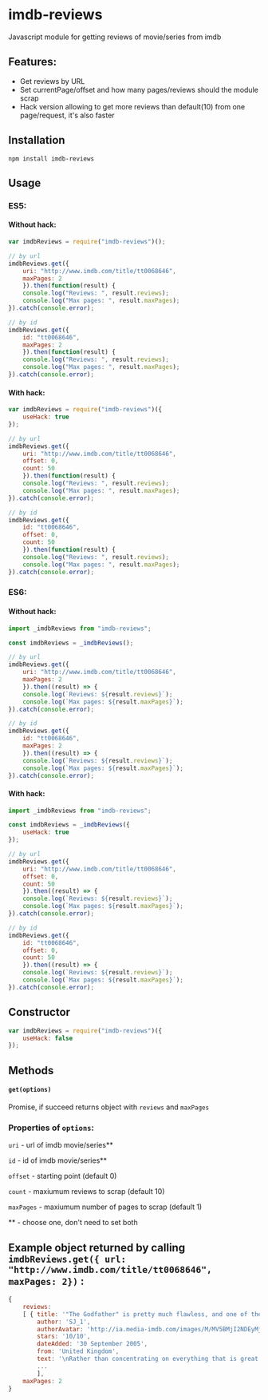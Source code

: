 # imdb-reviews

Javascript module for getting reviews of movie/series from imdb

## Features:

 * Get reviews by URL
 * Set currentPage/offset and how many pages/reviews should the module scrap
 * Hack version allowing to get more reviews than default(10) from one page/request, it's also faster

## Installation
```
npm install imdb-reviews
```

## Usage

### ES5:

#### Without hack:

```javascript
var imdbReviews = require("imdb-reviews")();

// by url
imdbReviews.get({
    uri: "http://www.imdb.com/title/tt0068646", 
    maxPages: 2
    }).then(function(result) {
    console.log("Reviews: ", result.reviews);
    console.log("Max pages: ", result.maxPages);
}).catch(console.error);

// by id
imdbReviews.get({
    id: "tt0068646", 
    maxPages: 2
    }).then(function(result) {
    console.log("Reviews: ", result.reviews);
    console.log("Max pages: ", result.maxPages);
}).catch(console.error);
```

#### With hack:

```javascript
var imdbReviews = require("imdb-reviews")({
    useHack: true
});

// by url
imdbReviews.get({
    uri: "http://www.imdb.com/title/tt0068646", 
    offset: 0, 
    count: 50
    }).then(function(result) {
    console.log("Reviews: ", result.reviews);
    console.log("Max pages: ", result.maxPages);
}).catch(console.error);

// by id
imdbReviews.get({
    id: "tt0068646", 
    offset: 0, 
    count: 50
    }).then(function(result) {
    console.log("Reviews: ", result.reviews);
    console.log("Max pages: ", result.maxPages);
}).catch(console.error);
```

### ES6:

#### Without hack:

```javascript
import _imdbReviews from "imdb-reviews";

const imdbReviews = _imdbReviews();

// by url
imdbReviews.get({
    uri: "http://www.imdb.com/title/tt0068646", 
    maxPages: 2
    }).then((result) => {
    console.log(`Reviews: ${result.reviews}`);
    console.log(`Max pages: ${result.maxPages}`);
}).catch(console.error);

// by id
imdbReviews.get({
    id: "tt0068646", 
    maxPages: 2
    }).then((result) => {
    console.log(`Reviews: ${result.reviews}`);
    console.log(`Max pages: ${result.maxPages}`);
}).catch(console.error);
```

#### With hack:

```javascript
import _imdbReviews from "imdb-reviews";

const imdbReviews = _imdbReviews({
    useHack: true
});

// by url
imdbReviews.get({
    uri: "http://www.imdb.com/title/tt0068646", 
    offset: 0, 
    count: 50
    }).then((result) => {
    console.log(`Reviews: ${result.reviews}`);
    console.log(`Max pages: ${result.maxPages}`);
}).catch(console.error);

// by id
imdbReviews.get({
    id: "tt0068646", 
    offset: 0, 
    count: 50
    }).then((result) => {
    console.log(`Reviews: ${result.reviews}`);
    console.log(`Max pages: ${result.maxPages}`);
}).catch(console.error);
```

## Constructor

```javascript
var imdbReviews = require("imdb-reviews")({
    useHack: false
});
```

## Methods

#### `get(options)`
Promise, if succeed returns object with `reviews` and `maxPages`

### Properties of `options`:
`uri` - url of imdb movie/series**

`id` - id of imdb movie/series**

`offset` - starting point (default 0)

`count` - maxiumum reviews to scrap (default 10)

`maxPages` - maxiumum number of pages to scrap (default 1)


** - choose one, don't need to set both

## Example object returned by calling `imdbReviews.get({ url: "http://www.imdb.com/title/tt0068646", maxPages: 2})` :
```javascript
{ 
    reviews: 
    [ { title: '"The Godfather" is pretty much flawless, and one of the greatest films ever made',
        author: 'SJ_1',
        authorAvatar: 'http://ia.media-imdb.com/images/M/MV5BMjI2NDEyMjYyMF5BMl5BanBnXkFtZTcwMzM3MDk0OQ@@._SX40_SY40_SS40_.jpg',
        stars: '10/10',
        dateAdded: '30 September 2005',
        from: 'United Kingdom',
        text: '\nRather than concentrating on everything that is great about The\nGodfather, a much easier way for me to judge its quality is on what is\nbad about it. Almost every film has something that I don\'t like about\nit, but I can honestly say that I wouldn\'t change anything about The\nGodfather. There is nothing weak about it and nothing that stands out\nas bad. That\'s why it gets ten out of ten.This is one of those films that made me wonder why I hadn\'t seen it\nearlier. The acting from everyone involved is great, Marlon Brando\ncomes across perfectly as the head of the family, and James Caan and Al\nPacino are excellent as his sons. The soundtrack by Nino Rota is also\nvery memorable, bringing back memories of the film every time I hear\nit. The plot has to be excellent for it to get ten out of ten, and it\nis, it\'s far from predictable and the film is the definition of a great\nepic.The film is pretty shocking in the way every death occurs almost\ninstantaneously, and as it spans ten years so many different things\nhappen and every minute of it is great entertainment. It\'s a well-made\nand entertaining film that is only the first part of a trilogy, but it\nstands on its own as a wonderful film in its own right. If you haven\'t\nseen it, what are you waiting for? This was one acclaimed film that\ndidn\'t disappoint.\n' },
        ... 
        ],
    maxPages: 2 
}
```